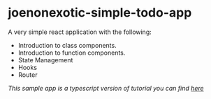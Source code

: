 # joenonexotic-simple-todo-app

A very simple react application with the following: 

* Introduction to class components.
* Introduction to function components.
* State Management 
* Hooks
* Router

_This sample app is a typescript version of tutorial you can find [here](https://ibaslogic.com/react-tutorial-for-beginners/)_